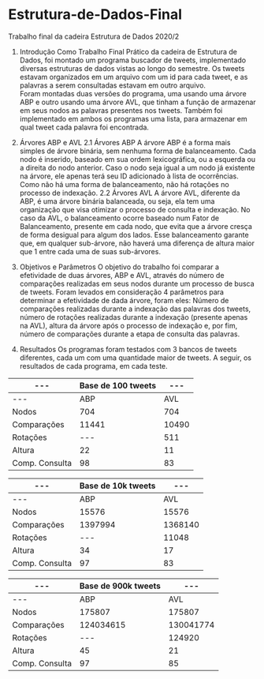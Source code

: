 # Estrutura-de-Dados-Final
Trabalho final da cadeira Estrutura de Dados 2020/2



1. Introdução
	Como Trabalho Final Prático da cadeira de Estrutura de Dados, foi montado um programa buscador de tweets, implementado diversas estruturas de dados vistas ao longo do semestre. Os tweets estavam organizados em um arquivo com um id para cada tweet, e as palavras a serem consultadas estavam em outro arquivo.  
	Foram montadas duas versões do programa, uma usando uma árvore ABP e outro usando uma árvore AVL, que tinham a função de armazenar em seus nodos as palavras presentes nos tweets. Também foi implementado em ambos os programas uma lista, para armazenar em qual tweet cada palavra foi encontrada.

2. Árvores ABP e AVL
	2.1 Árvores ABP
	A árvore ABP é a forma mais simples de árvore binária, sem nenhuma forma de balanceamento. Cada nodo é inserido, baseado em sua ordem lexicográfica, ou a esquerda ou a direita do nodo anterior. Caso o nodo seja igual a um nodo já existente na árvore, ele apenas terá seu ID adicionado à lista de ocorrências. Como não há uma forma de balanceamento, não há rotações no processo de indexação.
	2.2 Árvores AVL
	A árvore AVL, diferente da ABP, é uma árvore binária balanceada, ou seja, ela tem uma organização que visa otimizar o processo de consulta e indexação. No caso da AVL, o balanceamento ocorre baseado num Fator de Balanceamento, presente em cada nodo, que evita que a árvore cresça de forma desigual para algum dos lados. Esse balanceamento garante que, em qualquer sub-árvore, não haverá uma diferença de altura maior que 1 entre cada uma de suas sub-árvores.
3. Objetivos e Parâmetros
	O objetivo do trabalho foi comparar a efetividade de duas árvores, ABP e AVL, através do número de comparações realizadas em seus nodos durante um processo de busca de tweets. 
	Foram levados em consideração 4 parâmetros para determinar a efetividade de dada árvore, foram eles: Número de comparações realizadas durante a indexação das palavras dos tweets, número de rotações realizadas durante a indexação (presente apenas na AVL), altura da árvore após o processo de indexação e, por fim, número de comparações durante a etapa de consulta das palavras.

4. Resultados
	Os programas foram testados com 3 bancos de tweets diferentes, cada um com uma quantidade maior de tweets. A seguir, os resultados de cada programa, em cada teste.


|---|Base de 100 tweets|---|
|---|------------------|---|
|---|ABP|AVL|        
|Nodos		|704|704|
|Comparações	|11441|10490|
|Rotações	|---| 511|
|Altura		|22|11|
|Comp. Consulta	|98|83|


|---|Base de 10k tweets|---|
|---|------------------|---|
|---|ABP|AVL|        
|Nodos		|15576|15576|
|Comparações	|1397994|1368140|
|Rotações	|---|11048|
|Altura		|34|17|
|Comp. Consulta	|97|83|



|---|Base de 900k tweets|---|
|---|------------------|---|
|---|ABP|AVL|        
|Nodos		|175807|175807|
|Comparações	|124034615|130041774|
|Rotações	|---|124920|
|Altura		|45|21|
|Comp. Consulta	|97|85|